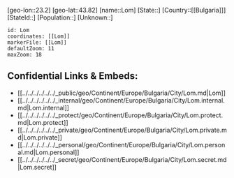 ﻿---
location: [43.82,23.2]
mapzoom: [7,12] 
mapmarker: city 
type: City
tags:
- geo/City


SpocWebEntityId: 32077
isDeleted: false
confidential: public

---
[geo-lon::23.2]
[geo-lat::43.82]
[name::Lom]
[State::]
[Country::[[Bulgaria]]]
[StateId::]
[Population::]
[Unknown::]


```leaflet
id: Lom
coordinates: [[Lom]]
markerFile: [[Lom]]
defaultZoom: 11 
maxZoom: 18
```


## Confidential Links & Embeds: 
- [[../../../../../../_public/geo/Continent/Europe/Bulgaria/City/Lom.md|Lom]] 
- [[../../../../../../_internal/geo/Continent/Europe/Bulgaria/City/Lom.internal.md|Lom.internal]] 
- [[../../../../../../_protect/geo/Continent/Europe/Bulgaria/City/Lom.protect.md|Lom.protect]] 
- [[../../../../../../_private/geo/Continent/Europe/Bulgaria/City/Lom.private.md|Lom.private]] 
- [[../../../../../../_personal/geo/Continent/Europe/Bulgaria/City/Lom.personal.md|Lom.personal]] 
- [[../../../../../../_secret/geo/Continent/Europe/Bulgaria/City/Lom.secret.md|Lom.secret]] 
